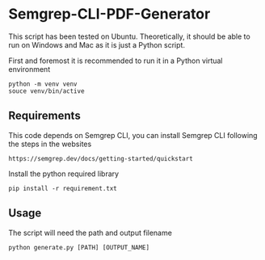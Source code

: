 # Semgrep-CLI-PDF-Generator

This script has been tested on Ubuntu. Theoretically, it should be able to run on Windows and Mac as it is just a Python script.

First and foremost it is recommended to run it in a Python virtual environment
```
python -m venv venv
souce venv/bin/active
```

## Requirements

This code depends on Semgrep CLI, you can install Semgrep CLI following the steps in the websites
```
https://semgrep.dev/docs/getting-started/quickstart
```

Install the python required library
```
pip install -r requirement.txt
```

## Usage
The script will need the path and output filename 
```
python generate.py [PATH] [OUTPUT_NAME]
```

